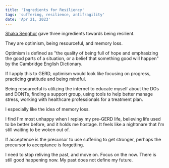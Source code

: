 ```yaml
---
title: 'Ingredients for Resiliency'
tags: 'suffering, resilience, antifragility'
date: 'Apr 21, 2023'
---
```


[Shaka Senghor](https://www.youtube.com/watch?v=ISjRSek5Xbs&t=402s) gave three ingredients towards being resilient.

They are optimism, being resourceful, and memory loss.

Optimism is defined as "the quality of being full of hope and emphasizing the good parts of a situation, or a belief that something good will happen" by the Cambridge English Dictionary.

If I apply this to GERD, optimism would look like focusing on progress, practicing gratitude and being mindful.

Being resourceful is utilizing the internet to educate myself about the DOs and DONTs, finding a support group, using tools to help better manage stress, working with healthcare professionals for a treatment plan.

I especially like the idea of memory loss.

I find I'm most unhappy when I replay my pre-GERD life, believing life used to be better before, and it holds me hostage. It feels like a nightmare that I'm still waiting to be woken out of.

If acceptence is the precursor to use suffering to get stronger, perhaps the precursor to acceptance is forgetting.

I need to stop reliving the past, and move on. Focus on the now. There is still good happening now. My past does not define my future.
